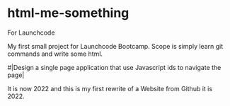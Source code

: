 # html-me-something
For Launchcode

My first small project for Launchcode Bootcamp. Scope is simply learn git commands and write some html. 

#|Design a single page application that use Javascript ids to navigate the page|

It is now 2022 and this is my first rewrite of a Website from Github it is 2022.




